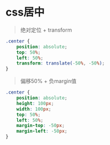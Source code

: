 # css居中

> 绝对定位 + transform

```CSS
.center {
    position: absolute;
    top: 50%;
    left: 50%;
    transform: translate(-50%, -50%);
}
```

> 偏移50% + 负margin值

```CSS
.center {
    position: absolute;
    height: 100px;
    width: 100px;
    top: 50%;
    left: 50%;
    margin-top: -50px;
    margin-left: -50px;
}
```